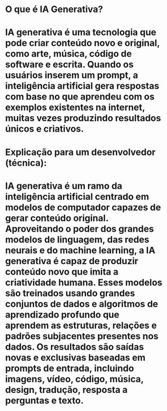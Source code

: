 # O que é IA Generativa?

# IA generativa é uma tecnologia que pode criar conteúdo novo e original, como arte, música, código de software e escrita. Quando os usuários inserem um prompt, a inteligência artificial gera respostas com base no que aprendeu com os exemplos existentes na internet, muitas vezes produzindo resultados únicos e criativos.

# Explicação para um desenvolvedor (técnica):

# IA generativa é um ramo da inteligência artificial centrado em modelos de computador capazes de gerar conteúdo original. Aproveitando o poder dos grandes modelos de linguagem, das redes neurais e do machine learning, a IA generativa é capaz de produzir conteúdo novo que imita a criatividade humana. Esses modelos são treinados usando grandes conjuntos de dados e algoritmos de aprendizado profundo que aprendem as estruturas, relações e padrões subjacentes presentes nos dados. Os resultados são saídas novas e exclusivas baseadas em prompts de entrada, incluindo imagens, vídeo, código, música, design, tradução, resposta a perguntas e texto.
